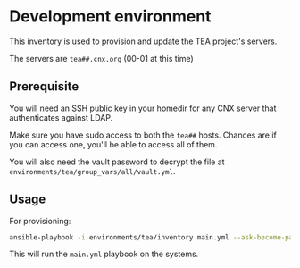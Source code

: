 # Development environment

This inventory is used to provision and update the TEA project's servers.

The servers are ``tea##.cnx.org`` (00-01 at this time)

## Prerequisite

You will need an SSH public key in your homedir for any CNX server that authenticates against LDAP.

Make sure you have sudo access to both the ``tea##`` hosts. Chances are if you can access one, you'll be able to access all of them.

You will also need the vault password to decrypt the file at
``environments/tea/group_vars/all/vault.yml``.

## Usage

For provisioning:

```sh
ansible-playbook -i environments/tea/inventory main.yml --ask-become-pass --ask-vault-pass
```

This will run the ``main.yml`` playbook on the systems.
